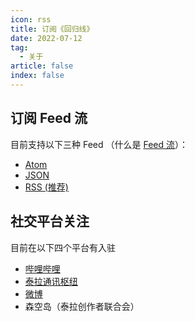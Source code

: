 ```yaml
---
icon: rss
title: 订阅《回归线》
date: 2022-07-12
tag:
  - 关于
article: false
index: false
---
```


## 订阅 Feed 流

目前支持以下三种 Feed （什么是 [Feed 流](https://www.zhihu.com/question/20690652)）：

- [Atom](atom.xml)
- [JSON](feed.json)
- [RSS (推荐)](rss.xml)

## 社交平台关注

目前在以下四个平台有入驻

- [哔哩哔哩](https://space.bilibili.com/1317574696)
- [泰拉通讯枢纽](https://terrach.net/author/14519)
- [微博](https://weibo.com/u/7414874331)
- 森空岛（泰拉创作者联合会）
